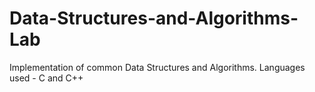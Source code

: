 # Data-Structures-and-Algorithms-Lab
Implementation of common Data Structures and Algorithms.
Languages used - C and C++
